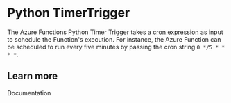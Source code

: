 # Python TimerTrigger

The Azure Functions Python Timer Trigger takes a [cron expression](https://en.wikipedia.org/wiki/Cron#CRON_expression) as input to schedule the Function's execution. For instance, the Azure Function can be scheduled to run every five minutes by passing the cron string `0 */5 * * * *`.

## Learn more

<TODO> Documentation
